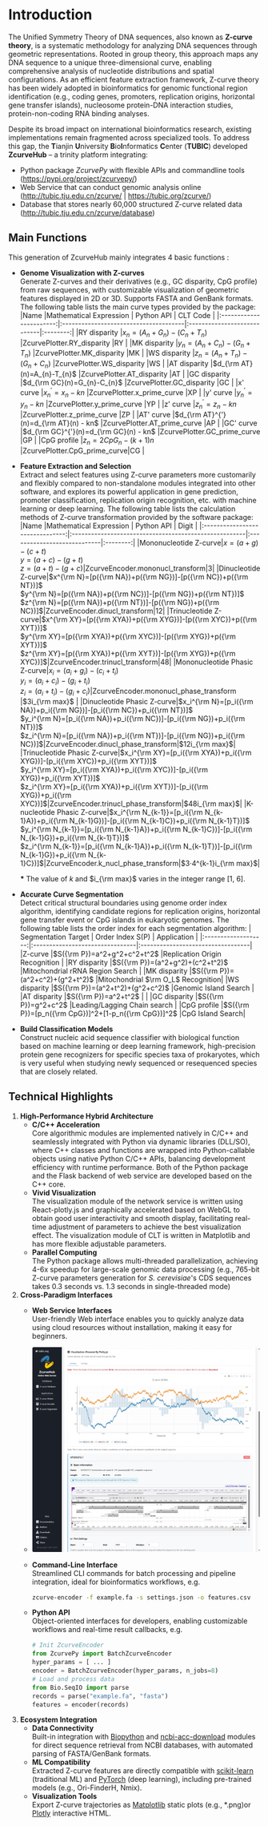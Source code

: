 # Introduction
The Unified Symmetry Theory of DNA sequences, also known as **Z-curve theory**, is a systematic methodology for analyzing DNA sequences through geometric representations. Rooted in group theory, this approach maps any DNA sequence to a unique three-dimensional curve, enabling comprehensive analysis of nucleotide distributions and spatial configurations. As an efficient feature extraction framework, Z-curve theory has been widely adopted in bioinformatics for genomic functional region identification (e.g., coding genes, promoters, replication origins, horizontal gene transfer islands), nucleosome protein-DNA interaction studies, protein-non-coding RNA binding analyses.  

Despite its broad impact on international bioinformatics research, existing implementations remain fragmented across specialized tools. To address this gap, the **T**ianjin **U**niversity **B**io**I**nformatics **C**enter (**TUBIC**) developed **ZcurveHub** – a trinity platform integrating:  

- Python package *ZcurvePy* with flexible APIs and commandline tools (https://pypi.org/project/zcurvepy/)
- Web Service that can conduct genomic analysis online (http://tubic.tju.edu.cn/zcurve/ | https://tubic.org/zcurve/)
- Database that stores nearly 60,000 structured Z-curve related data (http://tubic.tju.edu.cn/zcurve/database)  

## Main Functions
This generation of ZcurveHub mainly integrates 4 basic functions :
- **Genome Visualization with Z-curves**  
Generate Z-curves and their derivatives (e.g., GC disparity, CpG profile) from raw sequences, with customizable visualization of geometric features displayed in 2D or 3D. Supports FASTA and GenBank formats. The following table lists the main curve types provided by the package:
    |Name                     |Mathematical Expression                | Python API                  | CLT Code |
    |:-----------------------:|:--------------------------------------|:----------------------------|:--------:|
    |RY disparity             |$x_{n}=(A_{n}+G_{n})-(C_{n}+T_{n})$    |ZcurvePlotter.RY_disparity   |RY        |
    |MK disparity             |$y_{n}=(A_{n}+C_{n})-(G_{n}+T_{n})$    |ZcurvePlotter.MK_disparity   |MK        |
    |WS disparity             |$z_{n}=(A_{n}+T_{n})-(G_{n}+C_{n})$    |ZcurvePlotter.WS_disparity   |WS        |
    |AT disparity             |$d_{\rm AT}(n)=A_{n}-T_{n}$            |ZcurvePlotter.AT_disparity   |AT        |
    |GC disparity             |$d_{\rm GC}(n)=G_{n}-C_{n}$            |ZcurvePlotter.GC_disparity   |GC        |
    |x' curve                 |$x_{n}^{'}=x_{n} - kn$                 |ZcurvePlotter.x_prime_curve  |XP        |
    |y' curve                 |$y_{n}^{'}=y_{n} - kn$                 |ZcurvePlotter.y_prime_curve  |YP        |
    |z' curve                 |$z_{n}^{'}=z_{n} - kn$                 |ZcurvePlotter.z_prime_curve  |ZP        |
    |AT' curve                |$d_{\rm AT}^{'}(n)=d_{\rm AT}(n) - kn$ |ZcurvePlotter.AT_prime_curve |AP        |
    |GC' curve                |$d_{\rm GC}^{'}(n)=d_{\rm GC}(n) - kn$ |ZcurvePlotter.GC_prime_curve |GP        |
    |CpG profile              |$z_{n}=2{CpG}_{n} - (k + 1)n$          |ZcurvePlotter.CpG_prime_curve|CG        |           
- **Feature Extraction and Selection**  
Extract and select features using Z-curve parameters more customarily and flexibly compared to non-standalone modules integrated into other software, and explores its powerful application in gene prediction, promoter classification, replication origin recognition, etc. with machine learning or deep learning. The following table lists the calculation methods of Z-curve transformation provided by the software package: 
    |Name                             |Mathematical Expression                                | Python API                  | Digit    |
    |:-------------------------------:|:------------------------------------------------------|:----------------------------|:--------:|
    |Mononucleotide Z-curve|$x=(a+g)-(c+t)$<br/>$y=(a+c)-(g+t)$<br/>$z=(a+t)-(g+c)$|ZcurveEncoder.mononucl_transform|$3$|
    |Dinucleotide Z-curve|$x^{\rm N}=[p({\rm NA})+p({\rm NG})]-[p({\rm NC})+p({\rm NT})]$<br/>$y^{\rm N}=[p({\rm NA})+p({\rm NC})]-[p({\rm NG})+p({\rm NT})]$<br/>$z^{\rm N}=[p({\rm NA})+p({\rm NT})]-[p({\rm NG})+p({\rm NC})]$|ZcurveEncoder.dinucl_transform|$12$|
    |Trinucleotide Z-curve|$x^{\rm XY}=[p({\rm XYA})+p({\rm XYG})]-[p({\rm XYC})+p({\rm XYT})]$<br/>$y^{\rm XY}=[p({\rm XYA})+p({\rm XYC})]-[p({\rm XYG})+p({\rm XYT})]$<br/>$z^{\rm XY}=[p({\rm XYA})+p({\rm XYT})]-[p({\rm XYG})+p({\rm XYC})]$|ZcurveEncoder.trinucl_transform|$48$|
    |Mononucleotide Phasic Z-curve|$x_i=(a_i+g_i)-(c_i+t_i)$<br/>$y_i=(a_i+c_i)-(g_i+t_i)$<br/>$z_i=(a_i+t_i)-(g_i+c_i)$|ZcurveEncoder.mononucl_phase_transform  |$3i_{\rm max}$        |
    |Dinucleotide Phasic Z-curve|$x_i^{\rm N}=[p_i({\rm NA})+p_i({\rm NG})]-[p_i({\rm NC})+p_i({\rm NT})]$<br/>$y_i^{\rm N}=[p_i({\rm NA})+p_i({\rm NC})]-[p_i({\rm NG})+p_i({\rm NT})]$<br/>$z_i^{\rm N}=[p_i({\rm NA})+p_i({\rm NT})]-[p_i({\rm NG})+p_i({\rm NC})]$|ZcurveEncoder.dinucl_phase_transform|$12i_{\rm max}$|
    |Trinucleotide Phasic Z-curve|$x_i^{\rm XY}=[p_i({\rm XYA})+p_i({\rm XYG})]-[p_i({\rm XYC})+p_i({\rm XYT})]$<br/>$y_i^{\rm XY}=[p_i({\rm XYA})+p_i({\rm XYC})]-[p_i({\rm XYG})+p_i({\rm XYT})]$<br/>$z_i^{\rm XY}=[p_i({\rm XYA})+p_i({\rm XYT})]-[p_i({\rm XYG})+p_i({\rm XYC})]$|ZcurveEncoder.trinucl_phase_transform|$48i_{\rm max}$|
    |K-nucleotide Phasic Z-curve|$x_i^{\rm N_{k-1}}=[p_i({\rm N_{k-1}A})+p_i({\rm N_{k-1}G})]-[p_i({\rm N_{k-1}C})+p_i({\rm N_{k-1}T})]$<br/>$y_i^{\rm N_{k-1}}=[p_i({\rm N_{k-1}A})+p_i({\rm N_{k-1}C})]-[p_i({\rm N_{k-1}G})+p_i({\rm N_{k-1}T})]$<br/>$z_i^{\rm N_{k-1}}=[p_i({\rm N_{k-1}A})+p_i({\rm N_{k-1}T})]-[p_i({\rm N_{k-1}G})+p_i({\rm N_{k-1}C})]$|ZcurveEncoder.k_nucl_phase_transform|$3·4^{k-1}i_{\rm max}$|

    **\*** The value of $k$ and $i_{\rm max}$ varies in the integer range [1, 6].
- **Accurate Curve Segmentation**  
Detect critical structural boundaries using genome order index algorithm, identifying candidate regions for replication origins, horizontal gene transfer event or CpG islands in eukaryotic genomes. The following table lists the order index for each segmentation algorithm:
    | Segmentation Target | Order Index S(P)                | Application                       |
    |:-------------------:|:--------------------------------|:----------------------------------|
    |Z-curve              |$S({\rm P})=a^2+g^2+c^2+t^2$     |Replication Origin Recognition     |
    |RY disparity         |$S({\rm P})=(a^2+g^2)+(c^2+t^2)$ |Mitochondrial rRNA Region Search   |
    |MK disparity         |$S({\rm P})=(a^2+c^2)+(g^2+t^2)$ |Mitochondrial $\rm O_L$ Recognition|
    |WS disparity         |$S({\rm P})=(a^2+t^2)+(g^2+c^2)$ |Genomic Island Search              |
    |AT disparity         |$S({\rm P})=a^2+t^2$             |                                   |
    |GC disparity         |$S({\rm P})=g^2+c^2$             |Leading/Lagging Chain search       |
    |CpG profile        |$S({\rm P})=[p_n({\rm CpG})]^2+[1-p_n({\rm CpG})]^2$ |CpG Island Search|
- **Build Classification Models**  
Construct nucleic acid sequence classifier with biological function based on machine learning or deep learning framework, high-precision protein gene recognizers for specific species taxa of prokaryotes, which is very useful when studying newly sequenced or resequenced species that are closely related.
## Technical Highlights
1. **High-Performance Hybrid Architecture**
    - **C/C++ Acceleration**  
    Core algorithmic modules are implemented natively in C/C++ and seamlessly integrated with Python via dynamic libraries (DLL/SO), where C++ classes and functions are wrapped into Python-callable objects using native Python C/C++ APIs, balancing development efficiency with runtime performance. Both of the Python package and the Flask backend of web service are developed based on the C++ core.
    - **Vivid Visualization**  
    The visualization module of the network service is written using React-plotly.js and graphically accelerated based on WebGL to obtain good user interactivity and smooth display, facilitating real-time adjustment of parameters to achieve the best visualization effect. The visualization module of CLT is written in Matplotlib and has more flexible adjustable parameters.
    - **Parallel Computing**  
    The Python package allows multi-threaded parallelization, achieving 4-6x speedup for large-scale genomic data processing (e.g., 765-bit Z-curve parameters generation for *S. cerevisiae*'s CDS sequences takes 0.3 seconds vs. 1.3 seconds in single-threaded mode)
2. **Cross-Paradigm Interfaces**
    - **Web Service Interfaces**  
    User-friendly Web interface enables you to quickly analyze data using cloud resources without installation, making it easy for beginners.  
    - ![Web Service Interface](./images/webserver.png)

    - **Command-Line Interface**  
    Streamlined CLI commands for batch processing and pipeline integration, ideal for bioinformatics workflows, e.g.
        ```bash
        zcurve-encoder -f example.fa -s settings.json -o features.csv
        ```
    
    - **Python API**  
    Object-oriented interfaces for developers, enabling customizable workflows and real-time result callbacks, e.g.
        ```python
        # Init ZcurveEncoder
        from ZcurvePy import BatchZcurveEncoder
        hyper_params = [ ... ]
        encoder = BatchZcurveEncoder(hyper_params, n_jobs=8)
        # Load and process data
        from Bio.SeqIO import parse
        records = parse("example.fa", "fasta")
        features = encoder(records)
        ```
3. **Ecosystem Integration**  
    - **Data Connectivity**  
    Built-in integration with [Biopython](https://pypi.org/project/biopython/) and [ncbi-acc-download](https://pypi.org/project/ncbi-acc-download/) modules for direct sequence retrieval from NCBI databases, with automated parsing of FASTA/GenBank formats.
    - **ML Compatibility**  
    Extracted Z-curve features are directly compatible with [scikit-learn](https://scikit-learn.org/) (traditional ML) and [PyTorch](https://scikit-learn.org/) (deep learning), including pre-trained models (e.g., Ori-FinderH, Nmix).
    - **Visualization Tools**  
    Export Z-curve trajectories as [Matplotlib](https://matplotlib.org/) static plots (e.g., *.png)or [Plotly](https://plotly.com/) interactive HTML.
